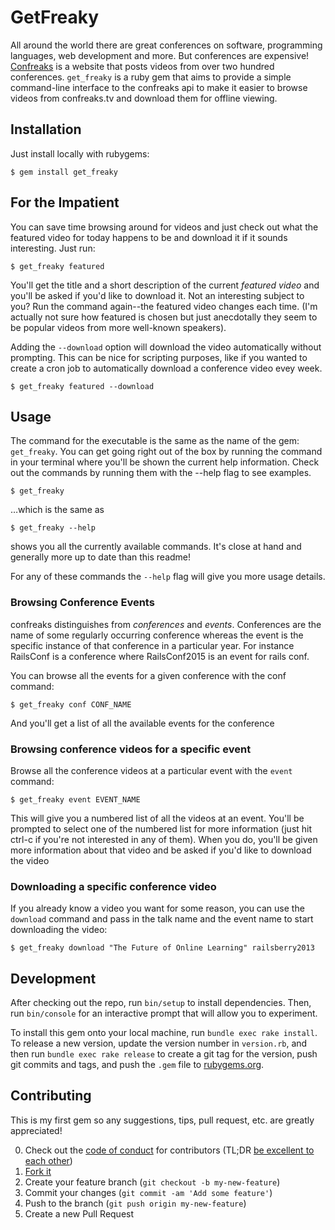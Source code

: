 # GetFreaky

All around the world there are great conferences on software, programming languages, web development and more. But conferences are expensive! [Confreaks](http://www.confreaks.tv) is a website that posts videos from over two hundred conferences. ```get_freaky``` is a ruby gem that aims to provide a simple command-line interface to the confreaks api to make it easier to browse videos from confreaks.tv and download them for offline viewing.

## Installation

Just install locally with rubygems:

    $ gem install get_freaky

## For the Impatient

You can save time browsing around for videos and just check out what the featured video for today happens to be and download it if it sounds interesting. Just run:

    $ get_freaky featured

You'll get the title and a short description of the current *featured video* and you'll be asked if you'd like to download it. Not an interesting subject to you? Run the command again--the featured video changes each time. (I'm actually not sure how featured is chosen but just anecdotally they seem to be popular videos from more well-known speakers).

Adding the ```--download``` option will download the video automatically without prompting. This can be nice for scripting purposes, like if you wanted to create a cron job to automatically download a conference video evey week.

    $ get_freaky featured --download

## Usage

The command for the executable is the same as the name of the gem: ```get_freaky```. You can get going right out of the box by running the command in your terminal where you'll be shown the current help information. Check out the commands by running them with the --help flag to see examples.

    $ get_freaky

…which is the same as

    $ get_freaky --help

shows you all the currently available commands. It's close at hand and generally more up to date than this readme!

For any of these commands the ```--help``` flag will give you more usage details.

### Browsing Conference Events
confreaks distinguishes from *conferences* and *events*. Conferences are the name of some regularly occurring conference whereas the event is the specific instance of that conference in a particular year. For instance RailsConf is a conference where RailsConf2015 is an event for rails conf.

You can browse all the events for a given conference with the conf command:

    $ get_freaky conf CONF_NAME

And you'll get a list of all the available events for the conference

### Browsing conference videos for a specific event
Browse all the conference videos at a particular event with the ```event``` command:

    $ get_freaky event EVENT_NAME

This will give you a numbered list of all the videos at an event. You'll be prompted to select one of the numbered list for more information (just hit ctrl-c if you're not interested in any of them). When you do, you'll be given more information about that video and be asked if you'd like to download the video

### Downloading a specific conference video

If you already know a video you want for some reason, you can use the ```download``` command and pass in the talk name and the event name to start downloading the video:

    $ get_freaky download "The Future of Online Learning" railsberry2013

## Development

After checking out the repo, run `bin/setup` to install dependencies. Then, run `bin/console` for an interactive prompt that will allow you to experiment.

To install this gem onto your local machine, run `bundle exec rake install`. To release a new version, update the version number in `version.rb`, and then run `bundle exec rake release` to create a git tag for the version, push git commits and tags, and push the `.gem` file to [rubygems.org](https://rubygems.org).

## Contributing
This is my first gem so any suggestions, tips, pull request, etc. are greatly appreciated!

0. Check out the [code of conduct](https://github.com/smcabrera/get_freaky/blob/master/CODE_OF_CONDUCT.md) for contributors (TL;DR [be excellent to each other](http://giphy.com/gifs/POekkUcKs16gg/html5))
1. [Fork it](https://github.com/smcabrera/get_freaky/fork)
2. Create your feature branch (`git checkout -b my-new-feature`)
3. Commit your changes (`git commit -am 'Add some feature'`)
4. Push to the branch (`git push origin my-new-feature`)
5. Create a new Pull Request
